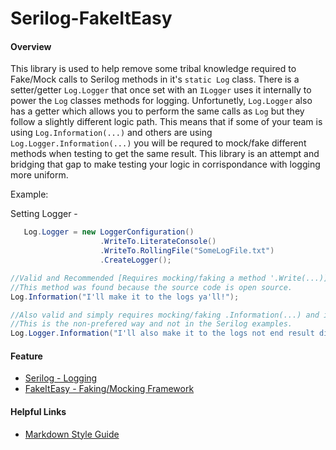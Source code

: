# Serilog-FakeItEasy

#### Overview

This library is used to help remove some tribal knowledge required to Fake/Mock calls to Serilog methods in it's ```static Log``` class.
There is a setter/getter ```Log.Logger``` that once set with an ```ILogger``` uses it internally to power the ```Log``` classes methods for logging. 
Unfortunetly, ```Log.Logger``` also has a getter which allows you to perform the same calls as ```Log``` but they follow a slightly different logic path.
This means that if some of your team is using ```Log.Information(...)``` and others are using ```Log.Logger.Information(...)``` you will be requred
to mock/fake different methods when testing to get the same result. This library is an attempt and bridging that gap to make testing your logic in corrispondance
with logging more uniform.

Example:

Setting Logger -
```cs
   Log.Logger = new LoggerConfiguration()
                    .WriteTo.LiterateConsole()
                    .WriteTo.RollingFile("SomeLogFile.txt")
                    .CreateLogger();

//Valid and Recommended [Requires mocking/faking a method '.Write(...)]
//This method was found because the source code is open source.
Log.Information("I'll make it to the logs ya'll!");

//Also valid and simply requires mocking/faking .Information(...) and is obvious.
//This is the non-prefered way and not in the Serilog examples.
Log.Logger.Information("I'll also make it to the logs not end result difference.");
```


#### Feature
* [Serilog - Logging](https://serilog.net)
* [FakeItEasy - Faking/Mocking Framework](https://fakeiteasy.github.io)

#### Helpful Links
* [Markdown Style Guide](https://guides.github.com/features/mastering-markdown/)